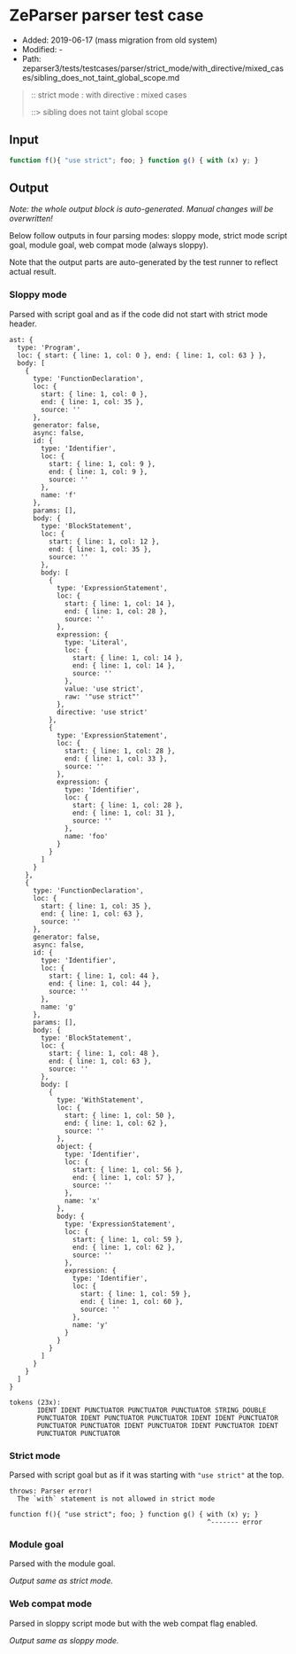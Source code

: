 # ZeParser parser test case

- Added: 2019-06-17 (mass migration from old system)
- Modified: -
- Path: zeparser3/tests/testcases/parser/strict_mode/with_directive/mixed_cases/sibling_does_not_taint_global_scope.md

> :: strict mode : with directive : mixed cases
>
> ::> sibling does not taint global scope

## Input

`````js
function f(){ "use strict"; foo; } function g() { with (x) y; }
`````

## Output

_Note: the whole output block is auto-generated. Manual changes will be overwritten!_

Below follow outputs in four parsing modes: sloppy mode, strict mode script goal, module goal, web compat mode (always sloppy).

Note that the output parts are auto-generated by the test runner to reflect actual result.

### Sloppy mode

Parsed with script goal and as if the code did not start with strict mode header.

`````
ast: {
  type: 'Program',
  loc: { start: { line: 1, col: 0 }, end: { line: 1, col: 63 } },
  body: [
    {
      type: 'FunctionDeclaration',
      loc: {
        start: { line: 1, col: 0 },
        end: { line: 1, col: 35 },
        source: ''
      },
      generator: false,
      async: false,
      id: {
        type: 'Identifier',
        loc: {
          start: { line: 1, col: 9 },
          end: { line: 1, col: 9 },
          source: ''
        },
        name: 'f'
      },
      params: [],
      body: {
        type: 'BlockStatement',
        loc: {
          start: { line: 1, col: 12 },
          end: { line: 1, col: 35 },
          source: ''
        },
        body: [
          {
            type: 'ExpressionStatement',
            loc: {
              start: { line: 1, col: 14 },
              end: { line: 1, col: 28 },
              source: ''
            },
            expression: {
              type: 'Literal',
              loc: {
                start: { line: 1, col: 14 },
                end: { line: 1, col: 14 },
                source: ''
              },
              value: 'use strict',
              raw: '"use strict"'
            },
            directive: 'use strict'
          },
          {
            type: 'ExpressionStatement',
            loc: {
              start: { line: 1, col: 28 },
              end: { line: 1, col: 33 },
              source: ''
            },
            expression: {
              type: 'Identifier',
              loc: {
                start: { line: 1, col: 28 },
                end: { line: 1, col: 31 },
                source: ''
              },
              name: 'foo'
            }
          }
        ]
      }
    },
    {
      type: 'FunctionDeclaration',
      loc: {
        start: { line: 1, col: 35 },
        end: { line: 1, col: 63 },
        source: ''
      },
      generator: false,
      async: false,
      id: {
        type: 'Identifier',
        loc: {
          start: { line: 1, col: 44 },
          end: { line: 1, col: 44 },
          source: ''
        },
        name: 'g'
      },
      params: [],
      body: {
        type: 'BlockStatement',
        loc: {
          start: { line: 1, col: 48 },
          end: { line: 1, col: 63 },
          source: ''
        },
        body: [
          {
            type: 'WithStatement',
            loc: {
              start: { line: 1, col: 50 },
              end: { line: 1, col: 62 },
              source: ''
            },
            object: {
              type: 'Identifier',
              loc: {
                start: { line: 1, col: 56 },
                end: { line: 1, col: 57 },
                source: ''
              },
              name: 'x'
            },
            body: {
              type: 'ExpressionStatement',
              loc: {
                start: { line: 1, col: 59 },
                end: { line: 1, col: 62 },
                source: ''
              },
              expression: {
                type: 'Identifier',
                loc: {
                  start: { line: 1, col: 59 },
                  end: { line: 1, col: 60 },
                  source: ''
                },
                name: 'y'
              }
            }
          }
        ]
      }
    }
  ]
}

tokens (23x):
       IDENT IDENT PUNCTUATOR PUNCTUATOR PUNCTUATOR STRING_DOUBLE
       PUNCTUATOR IDENT PUNCTUATOR PUNCTUATOR IDENT IDENT PUNCTUATOR
       PUNCTUATOR PUNCTUATOR IDENT PUNCTUATOR IDENT PUNCTUATOR IDENT
       PUNCTUATOR PUNCTUATOR
`````

### Strict mode

Parsed with script goal but as if it was starting with `"use strict"` at the top.

`````
throws: Parser error!
  The `with` statement is not allowed in strict mode

function f(){ "use strict"; foo; } function g() { with (x) y; }
                                                  ^------- error
`````


### Module goal

Parsed with the module goal.

_Output same as strict mode._

### Web compat mode

Parsed in sloppy script mode but with the web compat flag enabled.

_Output same as sloppy mode._
